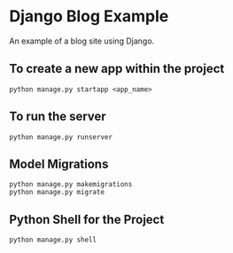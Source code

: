 # Django Blog Example

An example of a blog site using Django.

## To create a new app within the project

```
python manage.py startapp <app_name>
```

## To run the server

```
python manage.py runserver
```

## Model Migrations

```
python manage.py makemigrations
python manage.py migrate
```

## Python Shell for the Project

```
python manage.py shell
```
